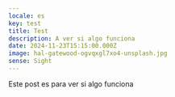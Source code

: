 ```yaml
---
locale: es
key: test
title: Test
description: A ver si algo funciona
date: 2024-11-23T15:15:00.000Z
image: hal-gatewood-ogvqxgl7xo4-unsplash.jpg
sense: Sight
---
```

Este post es para ver si algo funciona
